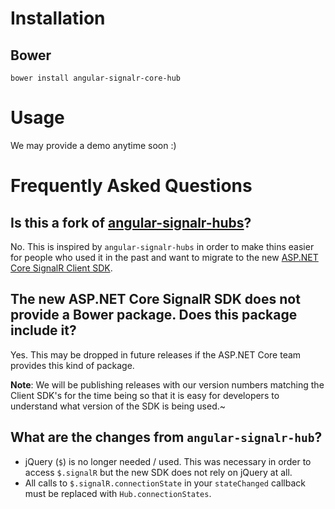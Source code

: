 # Installation

## Bower

    bower install angular-signalr-core-hub

# Usage
We may provide a demo anytime soon :)

# Frequently Asked Questions

## Is this a fork of [angular-signalr-hubs](https://github.com/JustMaier/angular-signalr-hub)?

No. This is inspired by `angular-signalr-hubs` in order to make thins easier for people who used it in the past and want to migrate to the new [ASP.NET Core SignalR Client SDK](https://github.com/aspnet/SignalR/tree/dev/client-ts).

## The new ASP.NET Core SignalR SDK does not provide a Bower package. Does this package include it?

Yes. This may be dropped in future releases if the ASP.NET Core team provides this kind of package.

**Note**: We will be publishing releases with our version numbers matching the Client SDK's for the time being so that it is easy for developers to understand what version of the SDK is being used.~

## What are the changes from `angular-signalr-hub`?

* jQuery (`$`) is no longer needed / used. This was necessary in order to access `$.signalR` but the new SDK does not rely on jQuery at all.
* All calls to `$.signalR.connectionState` in your `stateChanged` callback must be replaced with `Hub.connectionStates`.




